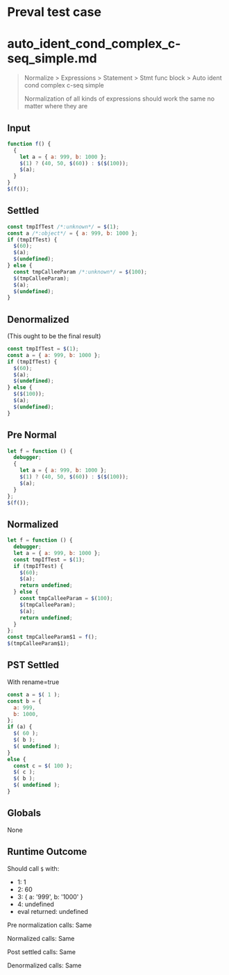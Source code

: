 # Preval test case

# auto_ident_cond_complex_c-seq_simple.md

> Normalize > Expressions > Statement > Stmt func block > Auto ident cond complex c-seq simple
>
> Normalization of all kinds of expressions should work the same no matter where they are

## Input

`````js filename=intro
function f() {
  {
    let a = { a: 999, b: 1000 };
    $(1) ? (40, 50, $(60)) : $($(100));
    $(a);
  }
}
$(f());
`````

## Settled


`````js filename=intro
const tmpIfTest /*:unknown*/ = $(1);
const a /*:object*/ = { a: 999, b: 1000 };
if (tmpIfTest) {
  $(60);
  $(a);
  $(undefined);
} else {
  const tmpCalleeParam /*:unknown*/ = $(100);
  $(tmpCalleeParam);
  $(a);
  $(undefined);
}
`````

## Denormalized
(This ought to be the final result)

`````js filename=intro
const tmpIfTest = $(1);
const a = { a: 999, b: 1000 };
if (tmpIfTest) {
  $(60);
  $(a);
  $(undefined);
} else {
  $($(100));
  $(a);
  $(undefined);
}
`````

## Pre Normal


`````js filename=intro
let f = function () {
  debugger;
  {
    let a = { a: 999, b: 1000 };
    $(1) ? (40, 50, $(60)) : $($(100));
    $(a);
  }
};
$(f());
`````

## Normalized


`````js filename=intro
let f = function () {
  debugger;
  let a = { a: 999, b: 1000 };
  const tmpIfTest = $(1);
  if (tmpIfTest) {
    $(60);
    $(a);
    return undefined;
  } else {
    const tmpCalleeParam = $(100);
    $(tmpCalleeParam);
    $(a);
    return undefined;
  }
};
const tmpCalleeParam$1 = f();
$(tmpCalleeParam$1);
`````

## PST Settled
With rename=true

`````js filename=intro
const a = $( 1 );
const b = {
  a: 999,
  b: 1000,
};
if (a) {
  $( 60 );
  $( b );
  $( undefined );
}
else {
  const c = $( 100 );
  $( c );
  $( b );
  $( undefined );
}
`````

## Globals

None

## Runtime Outcome

Should call `$` with:
 - 1: 1
 - 2: 60
 - 3: { a: '999', b: '1000' }
 - 4: undefined
 - eval returned: undefined

Pre normalization calls: Same

Normalized calls: Same

Post settled calls: Same

Denormalized calls: Same
